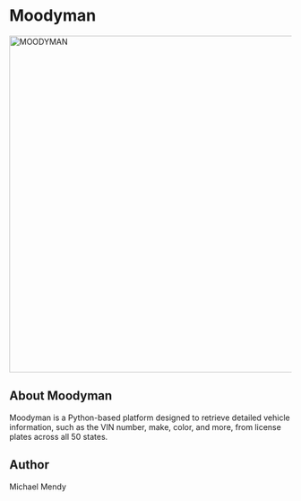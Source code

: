 # Moodyman
<img src="https://github.com/user-attachments/assets/afb876a2-7c9a-4476-905b-5d59a5f8caf6" alt="MOODYMAN" width="600"/>

## About Moodyman

Moodyman is a Python-based platform designed to retrieve detailed vehicle information, such as the VIN number, make, color, and more, from license plates across all 50 states.

## Author

Michael Mendy

